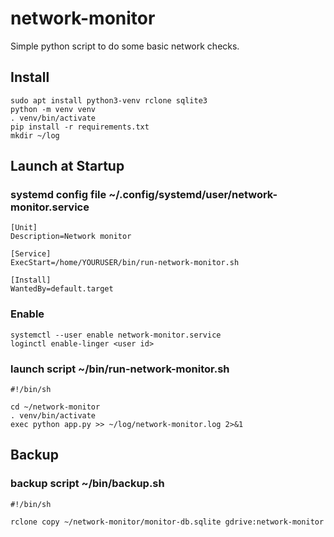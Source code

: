 # network-monitor
Simple python script to do some basic network checks.

## Install

```shell
sudo apt install python3-venv rclone sqlite3
python -m venv venv
. venv/bin/activate
pip install -r requirements.txt
mkdir ~/log
```

## Launch at Startup


### systemd config file ~/.config/systemd/user/network-monitor.service

```
[Unit]
Description=Network monitor

[Service]
ExecStart=/home/YOURUSER/bin/run-network-monitor.sh

[Install]
WantedBy=default.target
```

### Enable

```shell
systemctl --user enable network-monitor.service
loginctl enable-linger <user id>
```

### launch script ~/bin/run-network-monitor.sh

```shell
#!/bin/sh

cd ~/network-monitor
. venv/bin/activate
exec python app.py >> ~/log/network-monitor.log 2>&1
```

## Backup

### backup script ~/bin/backup.sh

```shell
#!/bin/sh

rclone copy ~/network-monitor/monitor-db.sqlite gdrive:network-monitor
```
